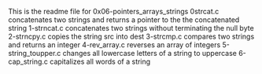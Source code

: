 This is the readme file for 0x06-pointers_arrays_strings
0strcat.c concatenates two strings and returns a pointer to the the concatenated string
1-strncat.c concatenates two strings without terminating the null byte
2-strncpy.c copies the string src into dest
3-strcmp.c compares two strings and returns an integer
4-rev_array.c reverses an array of integers
5-string_toupper.c changes all lowercase letters of a string to uppercase
6-cap_string.c capitalizes all words of a string
